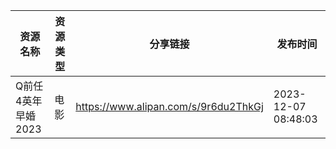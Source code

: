 | 资源名称         | 资源类型 | 分享链接                                 | 发布时间                |
| ------------ | ---- | ------------------------------------ | ------------------- |
| Q前任4英年早婚2023 | 电影   | https://www.alipan.com/s/9r6du2ThkGj | 2023-12-07 08:48:03 |
